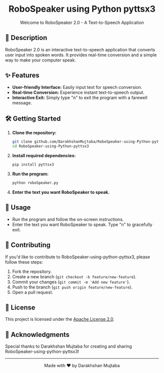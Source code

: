
<h1 align="center">RoboSpeaker using Python pyttsx3</h1>


<p align="center">
  Welcome to RoboSpeaker 2.0 - A Text-to-Speech Application
</p>

## 🚀 Description

RoboSpeaker 2.0 is an interactive text-to-speech application that converts user input into spoken words. It provides real-time conversion and a simple way to make your computer speak.

## ✨ Features

- **User-friendly Interface:** Easily input text for speech conversion.
- **Real-time Conversion:** Experience instant text-to-speech output.
- **Interactive Exit:** Simply type "n" to exit the program with a farewell message.

## 🛠️ Getting Started

1. **Clone the repository:**

    ```bash
    git clone github.com/DarakhshanMujtaba/RoboSpeaker-using-Python-pyttsx3.git
    cd RoboSpeaker-using-Python-pyttsx3
    ```

2. **Install required dependencies:**

    ```bash
    pip install pyttsx3
    ```

3. **Run the program:**

    ```bash
    python roboSpeaker.py
    ```

4. **Enter the text you want RoboSpeaker to speak.**

## 🚀 Usage

- Run the program and follow the on-screen instructions.
- Enter the text you want RoboSpeaker to speak. Type "n" to gracefully exit.

## 🤝 Contributing

If you'd like to contribute to RoboSpeaker-using-python-pyttsx3, please follow these steps:

1. Fork the repository.
2. Create a new branch (`git checkout -b feature/new-feature`).
3. Commit your changes (`git commit -m 'Add new feature'`).
4. Push to the branch (`git push origin feature/new-feature`).
5. Open a pull request.

## 📄 License

This project is licensed under the [Apache License 2.0](LICENSE).

## 🙏 Acknowledgments

Special thanks to Darakhshan Mujtaba for creating and sharing RoboSpeaker-using-python-pyttsx3!

---

<p align="center">
  Made with ❤️ by Darakhshan Mujtaba
</p>
